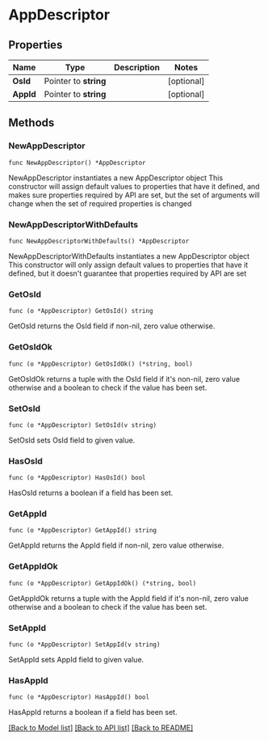 # AppDescriptor

## Properties

Name | Type | Description | Notes
------------ | ------------- | ------------- | -------------
**OsId** | Pointer to **string** |  | [optional] 
**AppId** | Pointer to **string** |  | [optional] 

## Methods

### NewAppDescriptor

`func NewAppDescriptor() *AppDescriptor`

NewAppDescriptor instantiates a new AppDescriptor object
This constructor will assign default values to properties that have it defined,
and makes sure properties required by API are set, but the set of arguments
will change when the set of required properties is changed

### NewAppDescriptorWithDefaults

`func NewAppDescriptorWithDefaults() *AppDescriptor`

NewAppDescriptorWithDefaults instantiates a new AppDescriptor object
This constructor will only assign default values to properties that have it defined,
but it doesn't guarantee that properties required by API are set

### GetOsId

`func (o *AppDescriptor) GetOsId() string`

GetOsId returns the OsId field if non-nil, zero value otherwise.

### GetOsIdOk

`func (o *AppDescriptor) GetOsIdOk() (*string, bool)`

GetOsIdOk returns a tuple with the OsId field if it's non-nil, zero value otherwise
and a boolean to check if the value has been set.

### SetOsId

`func (o *AppDescriptor) SetOsId(v string)`

SetOsId sets OsId field to given value.

### HasOsId

`func (o *AppDescriptor) HasOsId() bool`

HasOsId returns a boolean if a field has been set.

### GetAppId

`func (o *AppDescriptor) GetAppId() string`

GetAppId returns the AppId field if non-nil, zero value otherwise.

### GetAppIdOk

`func (o *AppDescriptor) GetAppIdOk() (*string, bool)`

GetAppIdOk returns a tuple with the AppId field if it's non-nil, zero value otherwise
and a boolean to check if the value has been set.

### SetAppId

`func (o *AppDescriptor) SetAppId(v string)`

SetAppId sets AppId field to given value.

### HasAppId

`func (o *AppDescriptor) HasAppId() bool`

HasAppId returns a boolean if a field has been set.


[[Back to Model list]](../README.md#documentation-for-models) [[Back to API list]](../README.md#documentation-for-api-endpoints) [[Back to README]](../README.md)


